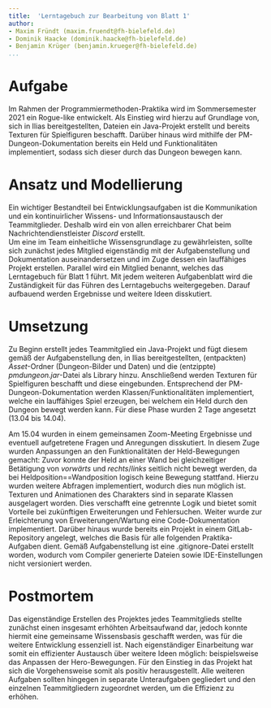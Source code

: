 ```yaml
---
title:  'Lerntagebuch zur Bearbeitung von Blatt 1'
author:
- Maxim Fründt (maxim.fruendt@fh-bielefeld.de)
- Dominik Haacke (dominik.haacke@fh-bielefeld.de)
- Benjamin Krüger (benjamin.krueger@fh-bielefeld.de)
...
```


# Aufgabe

Im Rahmen der Programmiermethoden-Praktika wird im Sommersemester 2021 ein Rogue-like entwickelt.
Als Einstieg wird hierzu auf Grundlage von, sich in Ilias bereitgestellten, Dateien ein Java-Projekt erstellt und bereits Texturen für Spielfiguren beschafft. Darüber hinaus wird mithilfe der PM-Dungeon-Dokumentation bereits ein Held und Funktionalitäten implementiert, sodass sich dieser durch das Dungeon bewegen kann. 

# Ansatz und Modellierung

Ein wichtiger Bestandteil bei Entwicklungsaufgaben ist die Kommunikation und ein kontinuirlicher Wissens- und Informationsaustausch der Teammitglieder. Deshalb wird ein von allen erreichbarer Chat beim Nachrichtendienstleister _Discord_ erstellt.  
Um eine im Team einheitliche Wissensgrundlage zu gewährleisten, sollte sich zunächst jedes Mitglied eigenständig mit der Aufgabenstellung und Dokumentation auseinandersetzen und im Zuge dessen ein lauffähiges Projekt erstellen.
Parallel wird ein Mitglied benannt, welches das Lerntagebuch für Blatt 1 führt. Mit jedem weiteren Aufgabenblatt wird die Zuständigkeit für das Führen des Lerntagebuchs weitergegeben.
Darauf aufbauend werden Ergebnisse und weitere Ideen disskutiert.

# Umsetzung

Zu Beginn erstellt jedes Teammitglied ein Java-Projekt und fügt diesem gemäß der Aufgabenstellung den, in Ilias bereitgestellten, (entpackten) _Asset_-Ordner (Dungeon-Bilder und Daten) und die (entzippte) _pmdungeon.jar_-Datei als Library hinzu. Anschließend werden Texturen für Spielfiguren beschafft und diese eingebunden.
Entsprechend der PM-Dungeon-Dokumentation werden Klassen/Funktionalitäten implementiert, welche ein lauffähiges Spiel erzeugen, bei welchem ein Held durch den Dungeon bewegt werden kann. Für diese Phase wurden 2 Tage angesetzt (13.04 bis 14.04).

Am 15.04 wurden in einem gemeinsamen Zoom-Meeting Ergebnisse und eventuell aufgetretene Fragen und Anregungen disskutiert.
    In diesem Zuge wurden Anpassungen an den Funktionalitäten der Held-Bewegungen gemacht: Zuvor konnte der Held an einer Wand bei gleichzeitiger Betätigung von _vorwärts_ und _rechts_/_links_ seitlich nicht bewegt werden, da bei Heldposition==Wandposition logisch keine Bewegung stattfand. Hierzu wurden weitere Abfragen implementiert, wodurch dies nun möglich ist.
    Texturen und Animationen des Charakters sind in separate Klassen ausgelagert worden. Dies verschafft eine getrennte Logik und bietet somit Vorteile bei zukünftigen Erweiterungen und Fehlersuchen.
    Weiter wurde zur Erleichterung von Erweiterungen/Wartung eine Code-Dokumentation implementiert.
    Darüber hinaus wurde bereits ein Projekt in einem GitLab-Repository angelegt, welches die Basis für alle folgenden Praktika-Aufgaben dient. Gemäß Aufgabenstellung ist eine .gitignore-Datei erstellt worden, wodurch vom Compiler generierte Dateien sowie IDE-Einstellungen nicht versioniert werden.

# Postmortem

Das eigenständige Erstellen des Projektes jedes Teammitglieds stellte zunächst einen insgesamt erhöhten Arbeitsaufwand dar, jedoch konnte hiermit eine gemeinsame Wissensbasis geschafft werden, was für die weitere Entwicklung essenziell ist. Nach eigenständiger Einarbeitung war somit ein effizienter Austausch über weitere Ideen möglich: beispielsweise das Anpassen der Hero-Bewegungen.
Für den Einstieg in das Projekt hat sich die Vorgehensweise somit als positiv herausgestellt. Alle weiteren Aufgaben sollten hingegen in separate Unteraufgaben gegliedert und den einzelnen Teammitgliedern zugeordnet werden, um die Effizienz zu erhöhen.